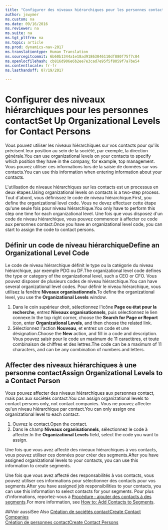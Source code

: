 ```yaml
---
title: "Configurer des niveaux hiérarchiques pour les personnes contact"
author: jswymer
ms.custom: na
ms.date: 09/16/2016
ms.reviewer: na
ms.suite: na
ms.tgt_pltfrm: na
ms.topic: article
ms.prod: dynamics-nav-2017
ms.translationtype: Human Translation
ms.sourcegitcommit: 6b60b1344a1e18ad91863046110df880f75f7c04
ms.openlocfilehash: cb816d906e6b2ee7e3cad7e95f5f8059f7a7be54
ms.contentlocale: fr-fr
ms.lasthandoff: 07/19/2017

---
```

# <a name="set-up-organizational-levels-for-contact-persons"></a><span data-ttu-id="0e895-102">Configurer des niveaux hiérarchiques pour les personnes contact</span><span class="sxs-lookup"><span data-stu-id="0e895-102">Set Up Organizational Levels for Contact Persons</span></span>
<span data-ttu-id="0e895-103">Vous pouvez utiliser les niveaux hiérarchiques sur vos contacts pour qu'ils précisent leur position au sein de la société, par exemple, la direction générale.</span><span class="sxs-lookup"><span data-stu-id="0e895-103">You can use organizational levels on your contacts to specify which position they have in the company, for example, top management.</span></span> <span data-ttu-id="0e895-104">Vous pouvez utiliser ces informations lors de la saisie de données sur vos contacts.</span><span class="sxs-lookup"><span data-stu-id="0e895-104">You can use this information when entering information about your contacts.</span></span>

<span data-ttu-id="0e895-105">L'utilisation de niveaux hiérarchiques sur les contacts est un processus en deux étapes.</span><span class="sxs-lookup"><span data-stu-id="0e895-105">Using organizational levels on contacts is a two-step process.</span></span> <span data-ttu-id="0e895-106">Tout d'abord, vous définissez le code de niveau hiérarchique.</span><span class="sxs-lookup"><span data-stu-id="0e895-106">First, you define the organizational level code.</span></span> <span data-ttu-id="0e895-107">Vous ne devez effectuer cette étape qu'une seule fois pour niveau hiérarchique.</span><span class="sxs-lookup"><span data-stu-id="0e895-107">You only have to perform this step one time for each organizational level.</span></span> <span data-ttu-id="0e895-108">Une fois que vous disposez d'un code de niveau hiérarchique, vous pouvez commencer à affecter ce code aux personnes contact.</span><span class="sxs-lookup"><span data-stu-id="0e895-108">Once you have an organizational level code, you can start to assign the code to contact persons.</span></span>

## <a name="define-an-organizational-level-code"></a><span data-ttu-id="0e895-109">Définir un code de niveau hiérarchique</span><span class="sxs-lookup"><span data-stu-id="0e895-109">Define an Organizational Level Code</span></span>
<span data-ttu-id="0e895-110">Le code de niveau hiérarchique définit le type ou la catégorie du niveau hiérarchique, par exemple PDG ou DF.</span><span class="sxs-lookup"><span data-stu-id="0e895-110">The organizational level code defines the type or category of the organizational level, such a CEO  or CFO.</span></span> <span data-ttu-id="0e895-111">Vous pouvez disposer de plusieurs codes de niveau hiérarchique.</span><span class="sxs-lookup"><span data-stu-id="0e895-111">You can have several organizational level codes.</span></span> <span data-ttu-id="0e895-112">Pour définir le niveau hiérarchique, vous utilisez la fenêtre **Niveaux organisationnels**.</span><span class="sxs-lookup"><span data-stu-id="0e895-112">To define the organizational level, you use the **Organizational Levels** window.</span></span>

1. <span data-ttu-id="0e895-113">Dans le coin supérieur droit, sélectionnez l'icône **Page ou état pour la recherche**, entrez **Niveaux organisationnels**, puis sélectionnez le lien connexe.</span><span class="sxs-lookup"><span data-stu-id="0e895-113">In the top right corner, choose the **Search for Page or Report** icon, enter **Organizational Levels**, and then choose the related link.</span></span>
2. <span data-ttu-id="0e895-114">Sélectionnez l'action **Nouveau**, et entrez un code et une désignation.</span><span class="sxs-lookup"><span data-stu-id="0e895-114">Choose the **New** action, and fill in a code and description.</span></span> <span data-ttu-id="0e895-115">Vous pouvez saisir pour le code un maximum de 11 caractères, et toute combinaison de chiffres et des lettres.</span><span class="sxs-lookup"><span data-stu-id="0e895-115">The code can be a maximum of 11 characters, and can be any combination of numbers and letters.</span></span>

## <a name="assign-organizational-levels-to-a-contact-person"></a><span data-ttu-id="0e895-116">Affecter des niveaux hiérarchiques à une personne contact</span><span class="sxs-lookup"><span data-stu-id="0e895-116">Assign Organizational Levels to a Contact Person</span></span>
<span data-ttu-id="0e895-117">Vous pouvez affecter des niveaux hiérarchiques aux personnes contact, mais pas aux sociétés contact.</span><span class="sxs-lookup"><span data-stu-id="0e895-117">You can assign organizational levels to contact persons only, not contact companies.</span></span> <span data-ttu-id="0e895-118">Vous ne pouvez affecter qu'un niveau hiérarchique par contact.</span><span class="sxs-lookup"><span data-stu-id="0e895-118">You can only assign one organizational level to each contact.</span></span>

1. <span data-ttu-id="0e895-119">Ouvrez le contact.</span><span class="sxs-lookup"><span data-stu-id="0e895-119">Open the contact.</span></span>
2. <span data-ttu-id="0e895-120">Dans le champ **Niveaux organisationnels**, sélectionnez le code à affecter.</span><span class="sxs-lookup"><span data-stu-id="0e895-120">In the **Organizational Levels** field, select the code you want to assign.</span></span>

<span data-ttu-id="0e895-121">Une fois que vous avez affecté des niveaux hiérarchiques à vos contacts, vous pouvez utiliser ces données pour créer des segments.</span><span class="sxs-lookup"><span data-stu-id="0e895-121">After you have assigned organizational levels to your contacts, you can use this information to create segments.</span></span>

<span data-ttu-id="0e895-122">Une fois que vous avez affecté des responsabilités à vos contacts, vous pouvez utiliser ces informations pour sélectionner des contacts pour vos segments.</span><span class="sxs-lookup"><span data-stu-id="0e895-122">After you have assigned job responsibilities to your contacts, you can use this information to select contacts for your segments.</span></span> <span data-ttu-id="0e895-123">Pour plus d'informations, reportez-vous à [Procédure : ajouter des contacts à des segments](marketing-add-contact-segment.md).</span><span class="sxs-lookup"><span data-stu-id="0e895-123">For more information, see [How to: Add Contacts to Segments](marketing-add-contact-segment.md).</span></span>

##<a name="see-also"></a><span data-ttu-id="0e895-124">Voir aussi</span><span class="sxs-lookup"><span data-stu-id="0e895-124">See Also</span></span>
[<span data-ttu-id="0e895-125">Création de sociétés contact</span><span class="sxs-lookup"><span data-stu-id="0e895-125">Create Contact Companies</span></span>](marketing-create-contact-companies.md)  
[<span data-ttu-id="0e895-126">Création de personnes contact</span><span class="sxs-lookup"><span data-stu-id="0e895-126">Create Contact Persons</span></span>](marketing-create-contact-persons.md)  

